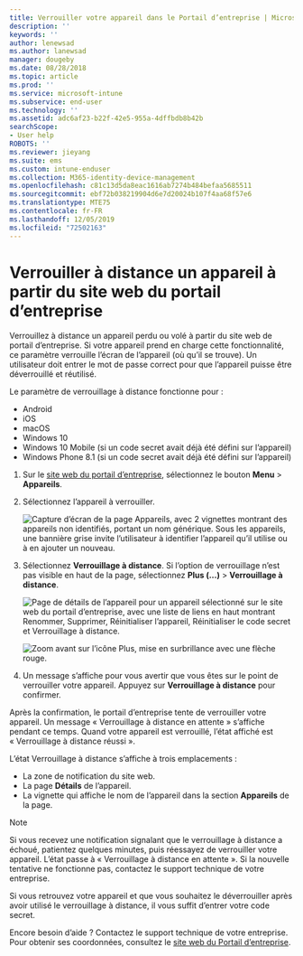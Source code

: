 ```yaml
---
title: Verrouiller votre appareil dans le Portail d’entreprise | Microsoft Docs
description: ''
keywords: ''
author: lenewsad
ms.author: lanewsad
manager: dougeby
ms.date: 08/28/2018
ms.topic: article
ms.prod: ''
ms.service: microsoft-intune
ms.subservice: end-user
ms.technology: ''
ms.assetid: adc6af23-b22f-42e5-955a-4dffbdb8b42b
searchScope:
- User help
ROBOTS: ''
ms.reviewer: jieyang
ms.suite: ems
ms.custom: intune-enduser
ms.collection: M365-identity-device-management
ms.openlocfilehash: c81c13d5da8eac1616ab7274b484befaa5685511
ms.sourcegitcommit: ebf72b038219904d6e7d20024b107f4aa68f57e6
ms.translationtype: MTE75
ms.contentlocale: fr-FR
ms.lasthandoff: 12/05/2019
ms.locfileid: "72502163"
---
```

# <a name="remotely-lock-your-device-from-the-company-portal-website"></a>Verrouiller à distance un appareil à partir du site web du portail d’entreprise

Verrouillez à distance un appareil perdu ou volé à partir du site web de portail d’entreprise. Si votre appareil prend en charge cette fonctionnalité, ce paramètre verrouille l’écran de l’appareil (où qu’il se trouve). Un utilisateur doit entrer le mot de passe correct pour que l’appareil puisse être déverrouillé et réutilisé.   

Le paramètre de verrouillage à distance fonctionne pour :

* Android
* iOS
* macOS
* Windows 10
* Windows 10 Mobile (si un code secret avait déjà été défini sur l’appareil)
* Windows Phone 8.1 (si un code secret avait déjà été défini sur l’appareil)  

1. Sur le [site web du portail d’entreprise](https://portal.manage.microsoft.com), sélectionnez le bouton __Menu__ > __Appareils__.  

2. Sélectionnez l’appareil à verrouiller.  

    ![Capture d’écran de la page Appareils, avec 2 vignettes montrant des appareils non identifiés, portant un nom générique. Sous les appareils, une bannière grise invite l’utilisateur à identifier l’appareil qu’il utilise ou à en ajouter un nouveau.](./media/rename-reset-device-step2-1808.png) 

3. Sélectionnez **Verrouillage à distance**. Si l’option de verrouillage n’est pas visible en haut de la page, sélectionnez **Plus (...)**  > **Verrouillage à distance**.  

   ![Page de détails de l’appareil pour un appareil sélectionné sur le site web du portail d’entreprise, avec une liste de liens en haut montrant Renommer, Supprimer, Réinitialiser l’appareil, Réinitialiser le code secret et Verrouillage à distance. ](./media/rename-reset-device-1808.png) 

    ![Zoom avant sur l’icône Plus, mise en surbrillance avec une flèche rouge.](./media/rename-reset-device-step3-more-1808.png)    

4. Un message s’affiche pour vous avertir que vous êtes sur le point de verrouiller votre appareil. Appuyez sur **Verrouillage à distance** pour confirmer.

Après la confirmation, le portail d’entreprise tente de verrouiller votre appareil. Un message « Verrouillage à distance en attente » s’affiche pendant ce temps. Quand votre appareil est verrouillé, l’état affiché est « Verrouillage à distance réussi ».  

L’état Verrouillage à distance s’affiche à trois emplacements :

* La zone de notification du site web.
* La page **Détails** de l’appareil.
* La vignette qui affiche le nom de l’appareil dans la section **Appareils** de la page.  

> [!Note]
> Si vous recevez une notification signalant que le verrouillage à distance a échoué, patientez quelques minutes, puis réessayez de verrouiller votre appareil. L’état passe à « Verrouillage à distance en attente ». Si la nouvelle tentative ne fonctionne pas, contactez le support technique de votre entreprise.

Si vous retrouvez votre appareil et que vous souhaitez le déverrouiller après avoir utilisé le verrouillage à distance, il vous suffit d’entrer votre code secret.  

Encore besoin d’aide ? Contactez le support technique de votre entreprise. Pour obtenir ses coordonnées, consultez le [site web du Portail d’entreprise](https://go.microsoft.com/fwlink/?linkid=2010980).
